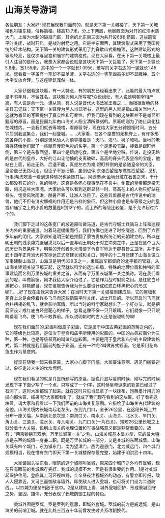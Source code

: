 # 山海关导游词
各位朋友：大家好! 现在展现我们面前的，就是天下第一关城楼了，天下第一关城楼也叫镇东楼，俗称箭楼。楼高13.7米，分上下两层，地层西面为对开的红漆木质大门，上层为木制的隔扇门窗，其余的北东南三面为共开设68孔箭窗，这些箭窗平时关闭，战时开启，是战时射箭之用。它是坐东面西，其建筑形式采用了我国传统的砖木结构，天下第一关的建筑形式采用了九脊歇山式重檐顶，这种建筑形式的等级较高，是仅次与皇宫和庙宇的建筑格式。现在大家看，在天下第一关城楼上最引人注目的是什么，我想大家都会说就是这块天下第一关巨匾了，天下第一关匾长5.8米，宽1.55米，其中的一个一字就长1.09米，繁写的关字右边的一竖就长1.45米。您看着一字虽有一笔却不显单薄，关字右边的一竖笔画虽多却不显臃肿，五个大字安放合理，与这座建筑浑然一体。

　　大家仔细看这块匾，有一大特点，有的朋友已经看出来了，此匾的最大特点就是不书年月，不留姓名，这块匾为何人所写呢?众说纷纭，有人说是明朝宰相严嵩，有人说是余一元，谭从简，有人说是晋代大书法家王羲之……而根据当地的林榆县志记载：天下第一关匾传为邑人肖显所书，这里的邑人就是指山海关当地人，这就为肖显的写匾提供了真实性和可靠性。但我们现在看到的这块匾并不是肖显所题写的原匾，而是民国九年由山海关人杨宝清所篆刻的。原匾呢则为了防止风化挂在城楼内。一会我们就去等城楼，看原匾!好，现在给大家五分钟照相时间，五分钟后到我这集合，我们一起登城。……大家看，在各个屋檐的羌机脊上，有许多形态各异的小兽，分别是骑凤仙人为前导接着是：天马、海马、狮子和吼。当地的老百姓还给他们起了一些赋有传奇色彩的名字。第一个是走投无路，接着是跟盯绊倒，第三个是东张西望，第四个是帮虎吃食，第五个是坐地分赃。传说，走投无路的是古代的皇帝，大好的江山让他搞的支离破碎，高高的脊头代表皇帝的宝座，他站在上面，前走无路，后退不能，真是左右为难;跟盯拌倒的是紧随皇帝的大臣，皇帝虽已无路可走，但臣子不忘旧情，虽倒也伴;东张西望是东瞧瞧西望望，见机行事;帮虎吃食一看到这种情况也紧随其后，阿谀奉承;坐地分赃在石兽之末，干什么都没有它的分，急的够呛，这真是各怀心腹事尽在不言中。倒霉的皇帝都走投无路，何况这些大臣呢。大家抬头可以看到这群显赫一时、高高在上的人物只好站在脊头，饱受风吹雨淋，酷暑严寒，让游人注目了。这些异兽都是古代传说中的瑞兽，他们不但有消灾解祸的作用还是吉祥的象征。但这种小兽也是有等级之分的皇宫和庙宇之上的小兽的数量是9到12个的，而卫所的等级比较低，是不允许超过六个的。

　　我们脚下走过的这条宽广的坡道原叫做马道，是古代守城士兵骑马上阵和巡视关内外的重要通道。沿着马道缓缓而行，我们仿佛也走进了时空隧道，回到了六百多年前的明代。大家都知道明王朝是推翻了蒙古贵族所统治的元朝建立的，所以在明王朝的残余势力退居漠北以后一直与明王朝处于对立冲突之中。正是在这个巨大的历史背景条件下，明朝的开创者朱元璋便下令自军师达于郡县皆立卫所。并于洪武十四年正月派大将军徐达正式修建长城和关口，同年的十二月修建了山海关设立军事建制山海卫，山海卫是明代329卫之一，隶属后军都督府的北平都司管辖。从山海关建观关设卫那天起，这里就以科学的选址布局，特殊的地理位置和独特的军事建筑而名列万里长城的重关之首，从而有了万里长城第一关之美称。现在我们看到的呢，叫做箭窗，刚才我给大家介绍过了，它是作为战时射箭之用。是红底白环黑靶心，鲜艳醒目。现在谁能告诉我为什么要设计成红底白环黑靶心的形式呢?……好了现在由我来告诉大家：在当时天下第一关城楼刚建成后，它的屋檐和羌脊上总是会停着许多飞鸟而这些箭窗平时关闭，战士开启的。所以开启时飞鸟就会扑楞楞的乱飞，就会影响军情。所以当时的科学家就想出了一个好办法，就是把箭窗设计成红底白环黑靶心的样子。您看这像不像一只只眼睛，它们就像一只只眼睛看着飞鸟，使飞鸟不敢靠前。所以说明朝时的古人还是很聪明的嘛!

　　现在我们面前的.彩画叫做旋子彩画，它是属于中国古典彩画的范畴之内的，它的等级也比较高，是仅次于皇宫和庙宇所使用的彩画的。中国的古典彩画分为三种，第一种，也是等级最高的叫做和玺彩画，主要是用于皇宫和庙宇的主殿建筑格式，第二种就是我们面前的旋子彩画，还有一种呢?叫做苏式彩画，它是采用花鸟鱼虫作为基底的。

　　好现在随我一起来看原匾，大家小心脚下门槛，大家要注意啊，遇见门槛要迈过，象征走过人生的坎坎坷坷。

　　现在我们看见的就是肖显所题写的原匾，据说肖显写匾的时候，刚写完的时候发现下字下面少写了一个点，只写成了一个t字，这时候皇帝派来的钦差已经过了石河了，这时大家都慌了起来。就在这时只见肖显拿了一块抹布，饱蘸墨汁用力的掷向那块匾，结果呢?大家都看到了，就成了我们现在看到的这块匾。好了看完这块匾，请大家和我看以一下我们面前的山海关复原图。它描绘了山海关古代建筑的全貌。山海关境内长城南起老龙头，东到九门口，全长26公里，在这段长城上共分布十座关隘，从南到北依次是：南海口关、南水关、山海关、北水关、旱门关、角山关、三道关、滥水关、寺儿峪关、九门口关(一片石关)，短短26公里长城之上就分着十大关隘，说明山海关的地理位置和军事战略意义都是非常重要的，故有：“两京锁钥无双地，万里长城第一关”之称。山海关城基本呈方型，它的最大特点是东西的城墙一身兼二职，既是万里长城的一部分，又是关城的东面城墙。山海关城有四个城门，东为镇东门，南为望洋门，西为迎恩门，北为威远门，四个城门规模相当，现在惟有东门即天下第一关城楼保存最完整，始建于明洪武十四年。

　　大家请回头往东看，眼前的这个城圈叫瓮城，原来四个城门之外均有瓮城，现在只有眼前的瓮城保存完好。瓮城的规模不大，但是有很重要的作用。1是对关城起保护作用。登临其上可环视四野，士卒昼夜注视城外的动态，有警立即传报，敌人入侵靠近，又可三面御敌与墙外，即使敌人进入瓮城，也可将关门设为二道防线。，以四城为堡垒制敌于翁中。2是从建筑上看，城外瓮城回护，形成重城回守之势，坚固、雄伟，充分表现了长城防御工程的特色。

　　瓮城外围是罗城，罗是罗列的意思，即城外套城。罗城的前方是威远城，是山海关的前哨卫城。就在此处三百五十年前曾发生过关系改朝换代。
